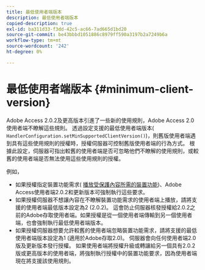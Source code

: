 ```yaml
---
title: 最低使用者端版本
description: 最低使用者端版本
copied-description: true
exl-id: ba311d33-f3dd-42c5-ac66-7ad665d1bd20
source-git-commit: be43bbbd1051886c8979ff590a3197b2a7249b6a
workflow-type: tm+mt
source-wordcount: '242'
ht-degree: 0%

---
```


# 最低使用者端版本 {#minimum-client-version}

Adobe Access 2.0.2及更高版本引進了一些新的使用規則，Adobe Access 2.0使用者端不瞭解這些規則。 透過設定支援的最低使用者端版本( `HandlerConfiguration.setMinSupportedClientVersion()`)，則舊版使用者端遇到具有這些使用規則的授權時，授權伺服器可控制舊版使用者端的行為方式。 根據此設定，伺服器可指出較舊的使用者端是否可忽略他們不瞭解的使用規則，或較舊的使用者端是否無法使用這些使用規則的授權。

例如，

* 如果授權指定裝置功能需求( [播放受保護內容所需的裝置功能](../../../aaxs-protecting-content/content-introduction/content-usage-rules/content-runtime-application-restrictions/content-device-capabilities.md))、Adobe Access使用者端2.0.2和更新版本可強制執行這些要求。
* 如果授權伺服器不想讓內容在不瞭解裝置功能需求的使用者端上播放，請將支援的使用者端最低版本設定為2 (2.0.2)。 這會防止伺服器核發授權給2.0.2之前的Adobe存取使用者端。如果授權是從一個使用者端傳輸到另一個使用者端，也會強制執行最低使用者端版本。
* 如果授權伺服器想要允許較舊的使用者端忽略裝置功能需求，請將支援的最低使用者端版本設定為1 (適用於Adobe存取2.0)。 伺服器會向任何使用者端2.0版及更新版本發行授權。 如果使用者端將授權升級或轉讓給另一個具有2.0.2版或更高版本的使用者端，將強制執行授權中的裝置功能要求，因為使用者端現在將支援該使用規則。
